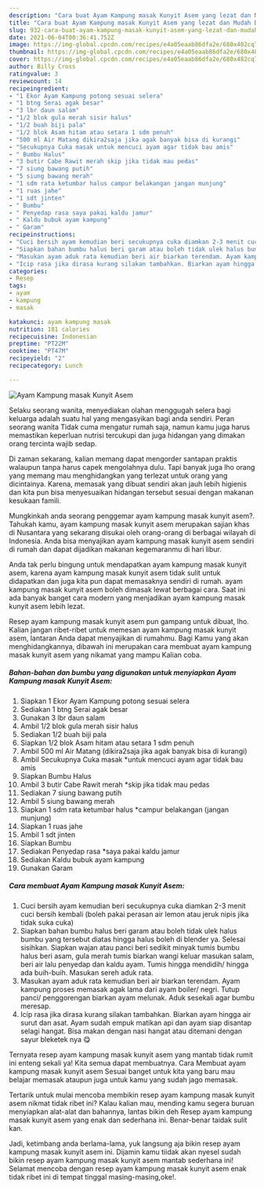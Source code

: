 ```yaml
---
description: "Cara buat Ayam Kampung masak Kunyit Asem yang lezat dan Mudah Dibuat"
title: "Cara buat Ayam Kampung masak Kunyit Asem yang lezat dan Mudah Dibuat"
slug: 932-cara-buat-ayam-kampung-masak-kunyit-asem-yang-lezat-dan-mudah-dibuat
date: 2021-06-04T00:36:41.752Z
image: https://img-global.cpcdn.com/recipes/e4a05eaab86dfa2e/680x482cq70/ayam-kampung-masak-kunyit-asem-foto-resep-utama.jpg
thumbnail: https://img-global.cpcdn.com/recipes/e4a05eaab86dfa2e/680x482cq70/ayam-kampung-masak-kunyit-asem-foto-resep-utama.jpg
cover: https://img-global.cpcdn.com/recipes/e4a05eaab86dfa2e/680x482cq70/ayam-kampung-masak-kunyit-asem-foto-resep-utama.jpg
author: Billy Cross
ratingvalue: 3
reviewcount: 14
recipeingredient:
- "1 Ekor Ayam Kampung potong sesuai selera"
- "1 btng Serai agak besar"
- "3 lbr daun salam"
- "1/2 blok gula merah sisir halus"
- "1/2 buah biji pala"
- "1/2 blok Asam hitam atau setara 1 sdm penuh"
- "500 ml Air Matang dikira2saja jika agak banyak bisa di kurangi"
- "Secukupnya Cuka masak untuk mencuci ayam agar tidak bau amis"
- " Bumbu Halus"
- "3 butir Cabe Rawit merah skip jika tidak mau pedas"
- "7 siung bawang putih"
- "5 siung bawang merah"
- "1 sdm rata ketumbar halus campur belakangan jangan munjung"
- "1 ruas jahe"
- "1 sdt jinten"
- " Bumbu"
- " Penyedap rasa saya pakai kaldu jamur"
- " Kaldu bubuk ayam kampung"
- " Garam"
recipeinstructions:
- "Cuci bersih ayam kemudian beri secukupnya cuka diamkan 2-3 menit cuci bersih kembali (boleh pakai perasan air lemon atau jeruk nipis jika tidak suka cuka)"
- "Siapkan bahan bumbu halus beri garam atau boleh tidak ulek halus bumbu yang tersebut diatas hingga halus boleh di blender ya. Selesai sisihkan. Siapkan wajan atau panci beri sedikit minyak tumis bumbu halus beri asam, gula merah tumis biarkan wangi keluar masukan salam, beri air lalu penyedap dan kaldu ayam. Tumis hingga mendidih/ hingga ada buih-buih. Masukan sereh aduk rata."
- "Masukan ayam aduk rata kemudian beri air biarkan terendam. Ayam kampung proses memasak agak lama dari ayam boiler/ negri. Tutup panci/ penggorengan biarkan ayam melunak. Aduk sesekali agar bumbu meresap."
- "Icip rasa jika dirasa kurang silakan tambahkan. Biarkan ayam hingga air surut dan asat. Ayam sudah empuk matikan api dan ayam siap disantap selagi hangat. Bisa makan dengan nasi hangat atau ditemani dengan sayur bleketek nya 😋"
categories:
- Resep
tags:
- ayam
- kampung
- masak

katakunci: ayam kampung masak 
nutrition: 181 calories
recipecuisine: Indonesian
preptime: "PT22M"
cooktime: "PT47M"
recipeyield: "2"
recipecategory: Lunch

---
```



![Ayam Kampung masak Kunyit Asem](https://img-global.cpcdn.com/recipes/e4a05eaab86dfa2e/680x482cq70/ayam-kampung-masak-kunyit-asem-foto-resep-utama.jpg)

Selaku seorang wanita, menyediakan olahan menggugah selera bagi keluarga adalah suatu hal yang mengasyikan bagi anda sendiri. Peran seorang  wanita Tidak cuma mengatur rumah saja, namun kamu juga harus memastikan keperluan nutrisi tercukupi dan juga hidangan yang dimakan orang tercinta wajib sedap.

Di zaman  sekarang, kalian memang dapat mengorder santapan praktis walaupun tanpa harus capek mengolahnya dulu. Tapi banyak juga lho orang yang memang mau menghidangkan yang terlezat untuk orang yang dicintainya. Karena, memasak yang dibuat sendiri akan jauh lebih higienis dan kita pun bisa menyesuaikan hidangan tersebut sesuai dengan makanan kesukaan famili. 



Mungkinkah anda seorang penggemar ayam kampung masak kunyit asem?. Tahukah kamu, ayam kampung masak kunyit asem merupakan sajian khas di Nusantara yang sekarang disukai oleh orang-orang di berbagai wilayah di Indonesia. Anda bisa menyajikan ayam kampung masak kunyit asem sendiri di rumah dan dapat dijadikan makanan kegemaranmu di hari libur.

Anda tak perlu bingung untuk mendapatkan ayam kampung masak kunyit asem, karena ayam kampung masak kunyit asem tidak sulit untuk didapatkan dan juga kita pun dapat memasaknya sendiri di rumah. ayam kampung masak kunyit asem boleh dimasak lewat berbagai cara. Saat ini ada banyak banget cara modern yang menjadikan ayam kampung masak kunyit asem lebih lezat.

Resep ayam kampung masak kunyit asem pun gampang untuk dibuat, lho. Kalian jangan ribet-ribet untuk memesan ayam kampung masak kunyit asem, lantaran Anda dapat menyajikan di rumahmu. Bagi Kamu yang akan menghidangkannya, dibawah ini merupakan cara membuat ayam kampung masak kunyit asem yang nikamat yang mampu Kalian coba.

<!--inarticleads1-->

##### Bahan-bahan dan bumbu yang digunakan untuk menyiapkan Ayam Kampung masak Kunyit Asem:

1. Siapkan 1 Ekor Ayam Kampung potong sesuai selera
1. Sediakan 1 btng Serai agak besar
1. Gunakan 3 lbr daun salam
1. Ambil 1/2 blok gula merah sisir halus
1. Sediakan 1/2 buah biji pala
1. Siapkan 1/2 blok Asam hitam atau setara 1 sdm penuh
1. Ambil 500 ml Air Matang (dikira2saja jika agak banyak bisa di kurangi)
1. Ambil Secukupnya Cuka masak *untuk mencuci ayam agar tidak bau amis
1. Siapkan  Bumbu Halus
1. Ambil 3 butir Cabe Rawit merah *skip jika tidak mau pedas
1. Sediakan 7 siung bawang putih
1. Ambil 5 siung bawang merah
1. Siapkan 1 sdm rata ketumbar halus *campur belakangan (jangan munjung)
1. Siapkan 1 ruas jahe
1. Ambil 1 sdt jinten
1. Siapkan  Bumbu
1. Sediakan  Penyedap rasa *saya pakai kaldu jamur
1. Sediakan  Kaldu bubuk ayam kampung
1. Gunakan  Garam




<!--inarticleads2-->

##### Cara membuat Ayam Kampung masak Kunyit Asem:

1. Cuci bersih ayam kemudian beri secukupnya cuka diamkan 2-3 menit cuci bersih kembali (boleh pakai perasan air lemon atau jeruk nipis jika tidak suka cuka)
1. Siapkan bahan bumbu halus beri garam atau boleh tidak ulek halus bumbu yang tersebut diatas hingga halus boleh di blender ya. Selesai sisihkan. Siapkan wajan atau panci beri sedikit minyak tumis bumbu halus beri asam, gula merah tumis biarkan wangi keluar masukan salam, beri air lalu penyedap dan kaldu ayam. Tumis hingga mendidih/ hingga ada buih-buih. Masukan sereh aduk rata.
1. Masukan ayam aduk rata kemudian beri air biarkan terendam. Ayam kampung proses memasak agak lama dari ayam boiler/ negri. Tutup panci/ penggorengan biarkan ayam melunak. Aduk sesekali agar bumbu meresap.
1. Icip rasa jika dirasa kurang silakan tambahkan. Biarkan ayam hingga air surut dan asat. Ayam sudah empuk matikan api dan ayam siap disantap selagi hangat. Bisa makan dengan nasi hangat atau ditemani dengan sayur bleketek nya 😋




Ternyata resep ayam kampung masak kunyit asem yang mantab tidak rumit ini enteng sekali ya! Kita semua dapat membuatnya. Cara Membuat ayam kampung masak kunyit asem Sesuai banget untuk kita yang baru mau belajar memasak ataupun juga untuk kamu yang sudah jago memasak.

Tertarik untuk mulai mencoba membikin resep ayam kampung masak kunyit asem nikmat tidak ribet ini? Kalau kalian mau, mending kamu segera buruan menyiapkan alat-alat dan bahannya, lantas bikin deh Resep ayam kampung masak kunyit asem yang enak dan sederhana ini. Benar-benar taidak sulit kan. 

Jadi, ketimbang anda berlama-lama, yuk langsung aja bikin resep ayam kampung masak kunyit asem ini. Dijamin kamu tiidak akan nyesel sudah bikin resep ayam kampung masak kunyit asem mantab sederhana ini! Selamat mencoba dengan resep ayam kampung masak kunyit asem enak tidak ribet ini di tempat tinggal masing-masing,oke!.

